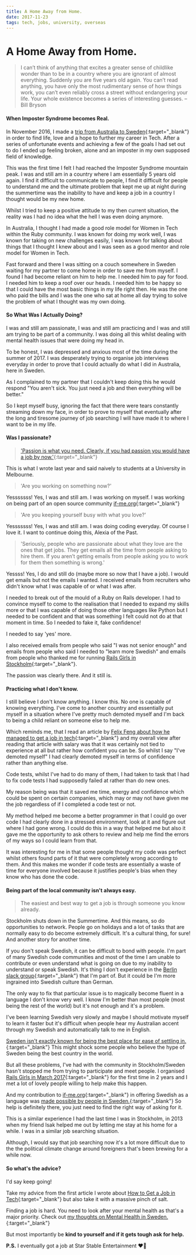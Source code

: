 ```yaml
---
title: A Home Away from Home.
date: 2017-11-23
tags: tech, jobs, university, overseas
---
```


# A Home Away from Home.

> I can’t think of anything that excites a greater sense of childlike wonder than to be in a country where you are ignorant of almost everything. Suddenly you are five years old again. You can’t read anything, you have only the most rudimentary sense of how things work, you can’t even reliably cross a street without endangering your life. Your whole existence becomes a series of interesting guesses. – Bill Bryson

#### When Imposter Syndrome becomes Real.

In November 2016, I made a [trip from Australia to Sweden](/2016/12/19/how-to-move-overseas-from-australia.html){:target="_blank"} in order to find life, love and a hope to further my career in Tech. After a series of unfortunate events and achieving a few of the goals I had set out to do I ended up feeling broken, alone and an imposter in my own supposed field of knowledge.

This was the first time I felt I had reached the Imposter Syndrome mountain peak. I was and still am in  a country where I am essentially 5 years old again. I find it difficult to communicate to people, I find it difficult for people to understand me and the ultimate problem that kept me up at night during the summertime was the inability to have and keep a job in a country I thought would be my new home.

Whilst I tried to keep a positive attitude to my then current situation, the reality was I had no idea what the hell I was even doing anymore.

In Australia, I thought I had made a good role model for Women in Tech within the Ruby community. I was known for doing my work well, I was known for taking on new challenges easily, I was known for talking about things that I thought I knew about and I was seen as a good mentor and role model for Women in Tech.

Fast forward and there I was sitting on a couch somewhere in Sweden waiting for my partner to come home in order to save me from myself. I found I had become reliant on him to help me. I needed him to pay for food. I needed him to keep a roof over our heads. I needed him to be happy so that I could have the most basic things in my life right then. He was the one who paid the bills and I was the one who sat at home all day trying to solve the problem of what I thought was my own doing.

#### So What Was I Actually Doing?

I was and still am passionate, I was and still am practicing and I was and still am trying to be part of a community. I was doing all this whilst dealing with mental health issues that were doing my head in.

To be honest, I was depressed and anxious most of the time during the summer of 2017. I was desperately trying to organise job interviews everyday in order to prove that I could actually do what I did in Australia, here in Sweden.

As I complained to my partner that I couldn't keep doing this he would respond "You aren't sick. You just need a job and then everything will be better."

So I kept myself busy, ignoring the fact that there were tears constantly streaming down my face, in order to prove to myself that eventually after the long and tiresome journey of job searching I will have made it to where I want to be in my life.

#### Was I passionate?

> ['Passion is what you need. Clearly, if you had passion you
would have a job by now.'](/2016/04/16/how-to-find-a-job-in-tech.html){:target="_blank"}

This is what I wrote last year and said naively to students at a University in Melbourne.

> 'Are you working on something now?'

Yesssssss! Yes, I was and still am. I was working on myself. I was working on being part of an open source community [if-me.org](www.if-me.org){:target="_blank"}

> 'Are you keeping yourself busy with what you love?'

Yesssssss! Yes, I was and still am. I was doing coding everyday. Of course I love it. I want to continue doing this, Alexia of the Past.

> 'Seriously, people who are passionate about what they love are the ones that get jobs. They get emails all the time from people asking to hire them. If you aren’t getting emails from people asking you to work for them then something is wrong.'

Yessss! Yes, I do and still do (maybe more so now that I have a job). I would get emails but not the emails I wanted. I received emails from recruiters who didn't know what I was capable of or what I was after.

I needed to break out of the mould of a Ruby on Rails developer. I had to convince myself to come to the realisation that I needed to expand my skills more or that I was capable of doing those other languages like Python but I needed to be confident and that was something I felt could not do at that moment in time. So I needed to fake it, fake confidence!

I needed to say 'yes' more.

I also received emails from people who said "I was not senior enough" and emails from people who said I needed to "learn more Swedish" and emails from people who thanked me for running [Rails Girls in Stockholm](http://railsgirls.com/stockholm_032017.html){:target="_blank"}.

The passion was clearly there. And it still is.

#### Practicing what I don't know.

I still believe I don't know anything. I know this. No one is capable of knowing everything. I've come to another country and essentially put myself in a situation where I've pretty much demoted myself and I'm back to being a child reliant on someone else to help me.

Which reminds me, that I read an article by [Felix Feng about how he managed to get a job in tech](https://medium.freecodecamp.org/5-key-learnings-from-the-post-bootcamp-job-search-9a07468d2331){:target="_blank"} and my overall view after reading that article with salary was that it was certainly not tied to experience at all but rather how confident you can be. So whilst I say "I've demoted myself" I had clearly demoted myself in terms of confidence rather than anything else.

Code tests, whilst I've had to do many of them, I had taken to task that I had to fix code tests I had supposedly failed at rather than do new ones.

My reason being was that it saved me time, energy and confidence which could be spent on certain companies, which may or may not have given me the job regardless of if I completed a code test or not.

My method helped me become a better programmer in that I could go over code I had clearly done in a stressed environment, look at it and figure out where I had gone wrong. I could do this in a way that helped me but also it gave me the opportunity to ask others to review and help me find the errors of my ways so I could learn from that.

It was interesting for me in that some people thought my code was perfect whilst others found parts of it that were completely wrong according to them. And this makes me wonder if code tests are essentially a waste of time for everyone involved because it justifies people's bias when they know who has done the code.

#### Being part of the local community isn't always easy.

> The easiest and best way to get a job is through someone you know already.

Stockholm shuts down in the Summertime. And this means, so do opportunities to network. People go on holidays and a lot of tasks that are normally easy to do become extremely difficult. It's a cultural thing, for sure! And another story for another time.

If you don't speak Swedish, it can be difficult to bond with people. I'm part of many Swedish code communities and most of the time I am unable to contribute or even understand what is going on due to my inability to understand or speak Swedish. It's thing I don't experience in the [Berlin slack group](ruby-berlin.slack.com){:target="_blank"} that I'm part of. But it could be I'm more ingrained into Swedish culture than German.

The only way to fix that particular issue is to magically become fluent in a language I don't know very well. I know I'm better than most people (most being the rest of the world) but it's not enough and it's a problem.

I've been learning Swedish very slowly and maybe I should motivate myself to learn it faster but it's difficult when people hear my Australian accent through my Swedish and automatically talk to me in English.

[Sweden isn't exactly known for being the best place for ease of settling in.](https://www.internations.org/expat-insider/2017/ease-of-settling-in-index-39187){:target="_blank"} This might shock some people who believe the hype of Sweden being the best country in the world.

But all these problems, I've had with the community in Stockholm/Sweden hasn't stopped me from trying to participate and meet people. I organised [Rails Girls in March 2017](http://railsgirls.com/stockholm_032017.html){:target="_blank"} for the first time in 2 years and I met a lot of lovely people willing to help make this happen.

And my contribution to [if-me.org](www.if-me.org){:target="_blank"} in offering Swedish as a language was [made possible by people in Sweden.](/2017/09/13/announcing-if-me-org-in-swedish.html){:target="_blank"} So help is definitely there, you just need to find the right way of asking for it.

This is a similar experience I had the last time I was in Stockholm, in 2013 when my friend Isak helped me out by letting me stay at his home for a while. I was in a similar job searching situation.

Although, I would say that job searching now it's a lot more difficult due to the the political climate change around foreigners that's been brewing for a while now.

#### So what's the advice?

I'd say keep going!

Take my advice from the first article I wrote about [How to Get a Job in Tech](/2016/04/16/how-to-find-a-job-in-tech.html){:target="_blank"} but also take it with a massive pinch of salt.

Finding a job is hard. You need to look after your mental health as that's a major priority. Check out [my thoughts on Mental Health in Sweden.](/2017/09/13/announcing-if-me-org-in-swedish.html){:target="_blank"}

But most importantly be **kind to yourself and if it gets tough ask for help.**

**P.S.** I eventually got a job at Star Stable Entertainment ❤️🦄
